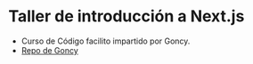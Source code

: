 # Taller de introducción a Next.js
- Curso de Código facilito impartido por Goncy.
- [Repo de Goncy](https://github.com/goncy/nextjs-initial-workshop)
